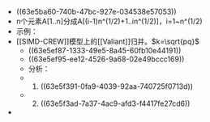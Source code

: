 - ((63e5ba60-740b-47bc-927e-034538e57053))
- n个元素A[1..n]分成A[(i-1)n^(1/2)+1..in^(1/2)]，i=1~n^(1/2)
- 示例：
- [[SIMD-CREW]]模型上的[[Valiant]]归并。$k=\sqrt{pq}$
	- ((63e5ef87-1333-49e5-8a45-60fb10e44191))
	- ((63e5ef95-ee12-4526-9a68-02e49bccc169))
	- 分析：
	- 1. ((63e5f391-0fa9-4039-92aa-740725f0713d))
	- 2. ((63e5f3ad-7a37-4ac9-afd3-f4417fe27cd6))
-